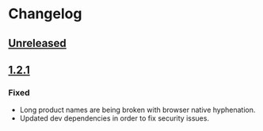 # Changelog

## [Unreleased]

## [1.2.1]
### Fixed
* Long product names are being broken with browser native hyphenation.
* Updated dev dependencies in order to fix security issues.

[Unreleased]: https://github.com/shopgate/ext-recently-viewed-products/compare/v1.2.1...HEAD
[1.2.1]: https://github.com/shopgate/ext-recently-viewed-products/compare/v1.2.0...v1.2.1
